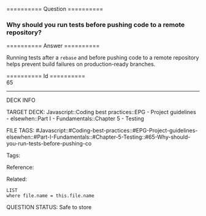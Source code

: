 ========== Question ==========  

### Why should you run tests before pushing code to a remote repository?  

========== Answer ==========  

Running tests after a `rebase` and before pushing code to a remote repository helps prevent build failures on production-ready branches.

========== Id ==========  
65

---

DECK INFO

TARGET DECK: Javascript::Coding best practices::EPG - Project guidelines - elsewhen::Part I - Fundamentals::Chapter 5 - Testing

FILE TAGS: #Javascript::#Coding-best-practices::#EPG-Project-guidelines-elsewhen::#Part-I-Fundamentals::#Chapter-5-Testing::#65-Why-should-you-run-tests-before-pushing-co

Tags:

Reference:

Related:

```dataview
LIST
where file.name = this.file.name
```

QUESTION STATUS: Safe to store
